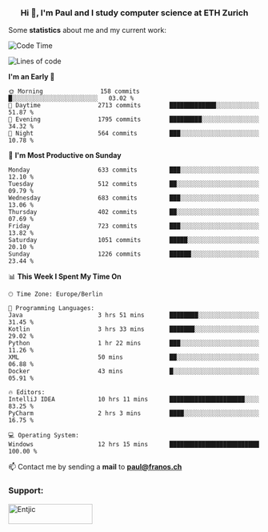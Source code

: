 <h3 align="center">Hi 👋, I'm Paul and I study computer science at ETH Zurich</h3>


Some **statistics** about me and my current work:

<!--START_SECTION:waka-->
![Code Time](http://img.shields.io/badge/Code%20Time-1%2C532%20hrs%2030%20mins-blue)

![Lines of code](https://img.shields.io/badge/From%20Hello%20World%20I%27ve%20Written-2.8%20million%20lines%20of%20code-blue)

**I'm an Early 🐤** 

```text
🌞 Morning                158 commits         █░░░░░░░░░░░░░░░░░░░░░░░░   03.02 % 
🌆 Daytime                2713 commits        █████████████░░░░░░░░░░░░   51.87 % 
🌃 Evening                1795 commits        █████████░░░░░░░░░░░░░░░░   34.32 % 
🌙 Night                  564 commits         ███░░░░░░░░░░░░░░░░░░░░░░   10.78 % 
```
📅 **I'm Most Productive on Sunday** 

```text
Monday                   633 commits         ███░░░░░░░░░░░░░░░░░░░░░░   12.10 % 
Tuesday                  512 commits         ██░░░░░░░░░░░░░░░░░░░░░░░   09.79 % 
Wednesday                683 commits         ███░░░░░░░░░░░░░░░░░░░░░░   13.06 % 
Thursday                 402 commits         ██░░░░░░░░░░░░░░░░░░░░░░░   07.69 % 
Friday                   723 commits         ███░░░░░░░░░░░░░░░░░░░░░░   13.82 % 
Saturday                 1051 commits        █████░░░░░░░░░░░░░░░░░░░░   20.10 % 
Sunday                   1226 commits        ██████░░░░░░░░░░░░░░░░░░░   23.44 % 
```


📊 **This Week I Spent My Time On** 

```text
🕑︎ Time Zone: Europe/Berlin

💬 Programming Languages: 
Java                     3 hrs 51 mins       ████████░░░░░░░░░░░░░░░░░   31.45 % 
Kotlin                   3 hrs 33 mins       ███████░░░░░░░░░░░░░░░░░░   29.02 % 
Python                   1 hr 22 mins        ███░░░░░░░░░░░░░░░░░░░░░░   11.26 % 
XML                      50 mins             ██░░░░░░░░░░░░░░░░░░░░░░░   06.88 % 
Docker                   43 mins             █░░░░░░░░░░░░░░░░░░░░░░░░   05.91 % 

🔥 Editors: 
IntelliJ IDEA            10 hrs 11 mins      █████████████████████░░░░   83.25 % 
PyCharm                  2 hrs 3 mins        ████░░░░░░░░░░░░░░░░░░░░░   16.75 % 

💻 Operating System: 
Windows                  12 hrs 15 mins      █████████████████████████   100.00 % 
```


<!--END_SECTION:waka-->

📫 Contact me by sending a **mail** to **paul@franos.ch**

<h3 align="left">Support:</h3>
<p><a href="https://ko-fi.com/Entjic"> <img align="left" src="https://cdn.ko-fi.com/cdn/kofi3.png?v=3" height="40" width="168" alt="Entjic" /></a></p>
